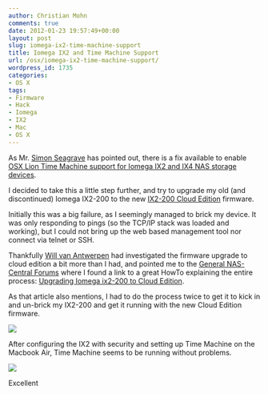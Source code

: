 ```yaml
---
author: Christian Mohn
comments: true
date: 2012-01-23 19:57:49+00:00
layout: post
slug: iomega-ix2-time-machine-support
title: Iomega IX2 and Time Machine Support
url: /osx/iomega-ix2-time-machine-support/
wordpress_id: 1735
categories:
- OS X
tags:
- Firmware
- Hack
- Iomega
- IX2
- Mac
- OS X
---
```


As Mr. [Simon Seagrave](http://twitter.com/Kiwi_Si) has pointed out, there is a fix available to enable [OSX Lion Time Machine support for Iomega IX2 and IX4 NAS storage devices](http://www.techhead.co.uk/iomega-ix2-ix4-os-x-lion-time-machine-fix).

I decided to take this a little step further, and try to upgrade my old (and discontinued) Iomega IX2-200 to the new [IX2-200 Cloud Edition](http://go.iomega.com/en/products/network-storage-desktop/storcenter-network-storage-solution/network-hard-drive-ix2-200-cloud/?partner=4745) firmware.

Initially this was a big failure, as I seemingly managed to brick my device. It was only responding to pings (so the TCP/IP stack was loaded and working), but I could not bring up the web based management tool nor connect via telnet or SSH.

Thankfully [Will van Antwerpen](https://twitter.com/wilva) had investigated the firmware upgrade to cloud edition a bit more than I had, and pointed me to the [General NAS-Central Forums](http://forum.nas-central.org/viewforum.php?f=243) where I found a link to a great HowTo explaining the entire process: [Upgrading Iomega ix2-200 to Cloud Edition](http://www.technopat.net/forum/ssd-flash-ve-sabit-diskler/2790-upgrading-iomega-ix2-200-cloud-edition.html).

As that article also mentions, I had to do the process twice to get it to kick in and un-brick my IX2-200 and get it running with the new Cloud Edition firmware.

[![](http://vninja.net/wordpress/wp-content/uploads/2012/01/ix2-300x206.png)](http://vninja.net/wordpress/wp-content/uploads/2012/01/ix2.png)

After configuring the IX2 with security and setting up Time Machine on the Macbook Air, Time Machine seems to be running without problems.

[![](http://vninja.net/wordpress/wp-content/uploads/2012/01/timemachine-300x214.png)](http://vninja.net/wordpress/wp-content/uploads/2012/01/timemachine.png)

<MrBurns>Excellent</MrBurns>
